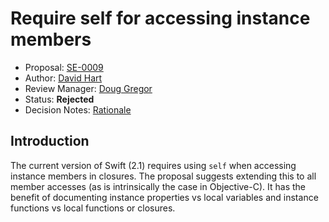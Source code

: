 # Require self for accessing instance members

- Proposal: [SE-0009](0009-require-self-for-accessing-instance-members.md)
- Author: [David Hart](https://github.com/hartbit)
- Review Manager: [Doug Gregor](https://github.com/DougGregor)
- Status: **Rejected**
- Decision Notes: [Rationale](https://forums.swift.org/t/rejected-se-0009-require-self-for-accessing-instance-members/930)

## Introduction

The current version of Swift (2.1) requires using `self` when accessing instance members in closures. The proposal suggests extending this to all member accesses (as is intrinsically the case in Objective-C). It has the benefit of documenting instance properties vs local variables and instance functions vs local functions or closures.

<!-- [Swift Evolution Discussion Thread](https://) -->
